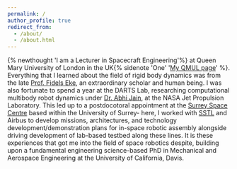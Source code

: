 ```yaml
---
permalink: /
author_profile: true
redirect_from: 
  - /about/
  - /about.html
---
```


{% newthought 'I am a Lecturer in Spacecraft Engineering'%} at Queen Mary University of London in the UK{% sidenote 'One' '[My QMUL page](https://www.sems.qmul.ac.uk/staff/a.nanjangud)' %}.
Everything that I learned about the field of rigid body dynamics was from the late
[Prof. Fidels Eke](https://web.archive.org/web/20230127150437/https://mae.ucdavis.edu/news/memoriam-professor-emeritus-fidelis-eke), an
extraordinary scholar and human being.
I was also fortunate to spend a year at the DARTS Lab, researching computational multibody robot dynamics
 under [Dr. Abhi Jain](https://www-robotics.jpl.nasa.gov/who-we-are/people/abhinandan_jain/), at the NASA Jet Propulsion Laboratory.
 This led up to a postdocotoral appointment at the
[Surrey Space Centre](https://www.surrey.ac.uk/surrey-space-centre) based within the University of Surrey- here, I worked with [SSTL](https://www.sstl.co.uk) and Airbus to develop missions, architectures, and technology
development/demonstration plans for in-space robotic assembly alongside driving development of lab-based testbed along these lines. It is these experiences that got me into the field of space robotics despite,
 building upon a fundamental engineering science-based PhD in Mechanical and Aerospace Engineering at the University of California, Davis.
